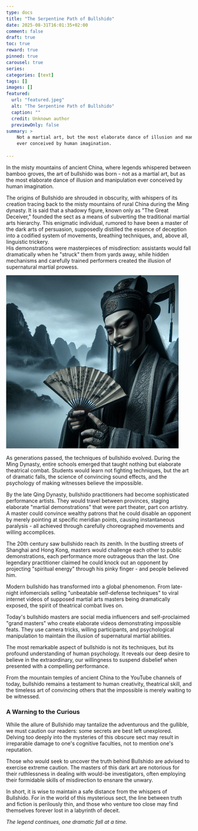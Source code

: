 ```yaml
---
type: docs 
title: "The Serpentine Path of Bullshido"
date: 2025-08-31T16:01:35+02:00
comment: false
draft: true
toc: true
reward: true
pinned: true
carousel: true
series:
categories: [text]
tags: []
images: []
featured:
  url: "featured.jpeg"
  alt: "The Serpentine Path of Bullshido"
  caption: ""
  credit: Unknown author
  previewOnly: false
summary: > 
    Not a martial art, but the most elaborate dance of illusion and manipulation
    ever conceived by human imagination.

---
```


<!--more-->
In the misty mountains of ancient China, where legends whispered between bamboo groves, the art of bullshido was born - not as a martial art, but as the most elaborate dance of illusion and manipulation ever conceived by human imagination.

The origins of Bullshido are shrouded in obscurity, with whispers of its creation tracing back to the misty mountains of rural China during the Ming dynasty. It is said that a shadowy figure, known only as "The Great Deceiver," founded the sect as a means of subverting the traditional martial arts hierarchy. This enigmatic individual, rumored to have been a master of the dark arts of persuasion, supposedly distilled the essence of deception into a codified system of movements, breathing techniques, and, above all, linguistic trickery.  
His demonstrations were masterpieces of misdirection: assistants would fall dramatically when he "struck" them from yards away, while hidden mechanisms and carefully trained performers created the illusion of supernatural martial prowess.

![The Great Deceiver](images/the-great-deceiver.jpeg)

As generations passed, the techniques of bullshido evolved. During the Ming Dynasty, entire schools emerged that taught nothing but elaborate theatrical combat. Students would learn not fighting techniques, but the art of dramatic falls, the science of convincing sound effects, and the psychology of making witnesses believe the impossible.

By the late Qing Dynasty, bullshido practitioners had become sophisticated performance artists. They would travel between provinces, staging elaborate "martial demonstrations" that were part theater, part con artistry. A master could convince wealthy patrons that he could disable an opponent by merely pointing at specific meridian points, causing instantaneous paralysis - all achieved through carefully choreographed movements and willing accomplices.

The 20th century saw bullshido reach its zenith. In the bustling streets of Shanghai and Hong Kong, masters would challenge each other to public demonstrations, each performance more outrageous than the last. One legendary practitioner claimed he could knock out an opponent by projecting "spiritual energy" through his pinky finger - and people believed him.

Modern bullshido has transformed into a global phenomenon. From late-night infomercials selling "unbeatable self-defense techniques" to viral internet videos of supposed martial arts masters being dramatically exposed, the spirit of theatrical combat lives on.

Today's bullshido masters are social media influencers and self-proclaimed "grand masters" who create elaborate videos demonstrating impossible feats. They use camera tricks, willing participants, and psychological manipulation to maintain the illusion of supernatural martial abilities.

The most remarkable aspect of bullshido is not its techniques, but its profound understanding of human psychology. It reveals our deep desire to believe in the extraordinary, our willingness to suspend disbelief when presented with a compelling performance.

From the mountain temples of ancient China to the YouTube channels of today, bullshido remains a testament to human creativity, theatrical skill, and the timeless art of convincing others that the impossible is merely waiting to be witnessed.



### A Warning to the Curious

While the allure of Bullshido may tantalize the adventurous and the gullible, we must caution our readers: some secrets are best left unexplored. Delving too deeply into the mysteries of this obscure sect may result in irreparable damage to one's cognitive faculties, not to mention one's reputation.

Those who would seek to uncover the truth behind Bullshido are advised to exercise extreme caution. The masters of this dark art are notorious for their ruthlessness in dealing with would-be investigators, often employing their formidable skills of misdirection to ensnare the unwary.

In short, it is wise to maintain a safe distance from the whispers of Bullshido. For in the world of this mysterious sect, the line between truth and fiction is perilously thin, and those who venture too close may find themselves forever lost in a labyrinth of deceit.

*The legend continues, one dramatic fall at a time.*
